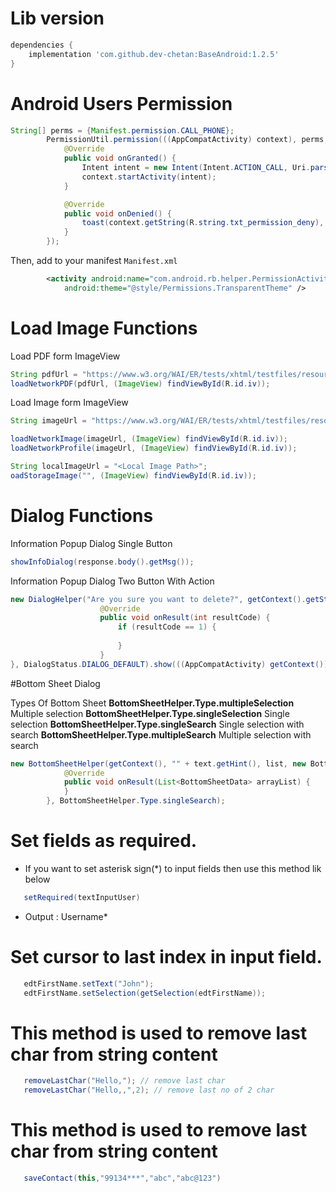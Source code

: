 # Lib version
```gradle
dependencies {
    implementation 'com.github.dev-chetan:BaseAndroid:1.2.5'
}
```

# Android Users Permission
```java
String[] perms = {Manifest.permission.CALL_PHONE};
        PermissionUtil.permission(((AppCompatActivity) context), perms, new PermissionHandler() {
            @Override
            public void onGranted() {
                Intent intent = new Intent(Intent.ACTION_CALL, Uri.parse("tel:" + number));
                context.startActivity(intent);
            }

            @Override
            public void onDenied() {
                toast(context.getString(R.string.txt_permission_deny), context);
            }
        });
```   
Then, add to your manifest `Manifest.xml`
```xml
        <activity android:name="com.android.rb.helper.PermissionActivity"
            android:theme="@style/Permissions.TransparentTheme" />
```
                        
# Load Image Functions

Load PDF form ImageView
```java
String pdfUrl = "https://www.w3.org/WAI/ER/tests/xhtml/testfiles/resources/pdf/dummy.pdf";
loadNetworkPDF(pdfUrl, (ImageView) findViewById(R.id.iv));
```

Load Image form ImageView
```java
String imageUrl = "https://www.w3.org/WAI/ER/tests/xhtml/testfiles/resources/pdf/dummy.png";

loadNetworkImage(imageUrl, (ImageView) findViewById(R.id.iv));
loadNetworkProfile(imageUrl, (ImageView) findViewById(R.id.iv));

String localImageUrl = "<Local Image Path>";
oadStorageImage("", (ImageView) findViewById(R.id.iv));
```

# Dialog Functions

Information Popup Dialog Single Button
```java
showInfoDialog(response.body().getMsg());
```

Information Popup Dialog Two Button With Action
```java
new DialogHelper("Are you sure you want to delete?", getContext().getString(R.string.txt_cancel), getContext().getString(R.string.txt_delete), new DialogHelper.DialogCallBack() {
                    @Override
                    public void onResult(int resultCode) {
                        if (resultCode == 1) {
                            
                        }
                    }
}, DialogStatus.DIALOG_DEFAULT).show(((AppCompatActivity) getContext()).getSupportFragmentManager(), "");
```

#Bottom Sheet Dialog

Types Of Bottom Sheet
**BottomSheetHelper.Type.multipleSelection** Multiple selection
**BottomSheetHelper.Type.singleSelection** Single selection
**BottomSheetHelper.Type.singleSearch** Single selection with search
**BottomSheetHelper.Type.multipleSearch** Multiple selection with search

```java
new BottomSheetHelper(getContext(), "" + text.getHint(), list, new BottomSheetHelper.OnBottomSheetResult() {
            @Override
            public void onResult(List<BottomSheetData> arrayList) {
            }
        }, BottomSheetHelper.Type.singleSearch);
```

# Set fields as required.
 - If you want to set asterisk sign(*) to input fields then use this method lik below
```java
   setRequired(textInputUser)
```
 - Output : Username*

 # Set cursor to last index in input field.
 ```java
    edtFirstName.setText("John");
    edtFirstName.setSelection(getSelection(edtFirstName));
 ```

# This method is used to remove last char from string content
  ```java
     removeLastChar("Hello,"); // remove last char
     removeLastChar("Hello,,",2); // remove last no of 2 char
  ```

# This method is used to remove last char from string content
  ```java
     saveContact(this,"99134***","abc","abc@123")
  ```